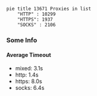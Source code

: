 
```mermaid
pie title 13671 Proxies in list
    "HTTP" : 10299
    "HTTPS": 1937
    "SOCKS" : 2106
```

### Some Info
#### Average Timeout

- mixed: 3.1s
- http: 1.4s
- https: 8.0s
- socks: 6.4s